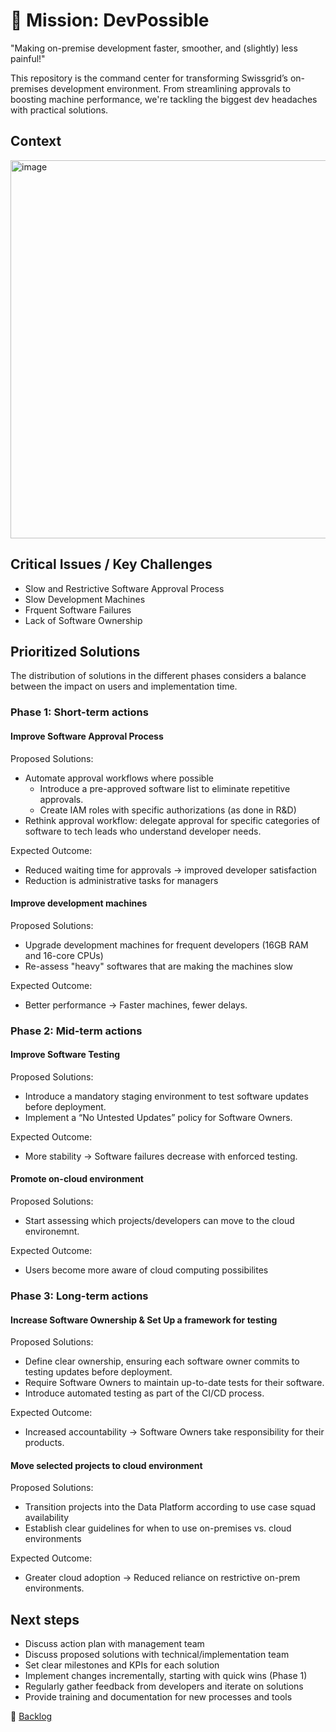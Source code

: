 # 🚀 Mission: DevPossible
"Making on-premise development faster, smoother, and (slightly) less painful!"

This repository is the command center for transforming Swissgrid’s on-premises development environment. From streamlining approvals to boosting machine performance, we're tackling the biggest dev headaches with practical solutions. 

## Context

<img width="605" alt="image" src="https://github.com/user-attachments/assets/9b6bf099-5c5c-484b-ba20-05aa5cf227d9" />

## Critical Issues / Key Challenges

- Slow and Restrictive Software Approval Process
- Slow Development Machines
- Frquent Software Failures
- Lack of Software Ownership

## Prioritized Solutions

The distribution of solutions in the different phases considers a balance between the impact on users and implementation time.

### Phase 1: Short-term actions

  #### Improve Software Approval Process
  
  Proposed Solutions:
  - Automate approval workflows where possible
    - Introduce a pre-approved software list to eliminate repetitive approvals.
    - Create IAM roles with specific authorizations (as done in R&D)
  - Rethink approval workflow: delegate approval for specific categories of software to tech leads who understand developer needs.
  
  Expected Outcome: 
  - Reduced waiting time for approvals → improved developer satisfaction
  - Reduction is administrative tasks for managers
  
  
  #### Improve development machines
  
  Proposed Solutions:
  - Upgrade development machines for frequent developers (16GB RAM and 16-core CPUs)
  - Re-assess "heavy" softwares that are making the machines slow
  
  Expected Outcome:
  - Better performance → Faster machines, fewer delays.


### Phase 2: Mid-term actions 

  #### Improve Software Testing 
  
  Proposed Solutions:
  - Introduce a mandatory staging environment to test software updates before deployment.
  - Implement a “No Untested Updates” policy for Software Owners.
  
  Expected Outcome:
  - More stability → Software failures decrease with enforced testing.
  
  #### Promote on-cloud environment
  
  Proposed Solutions:
  - Start assessing which projects/developers can move to the cloud environemnt.
  
  Expected Outcome:
  - Users become more aware of cloud computing possibilites


### Phase 3: Long-term actions

  #### Increase Software Ownership & Set Up a framework for testing
  
  Proposed Solutions:
  - Define clear ownership, ensuring each software owner commits to testing updates before deployment.
  - Require Software Owners to maintain up-to-date tests for their software.
  - Introduce automated testing as part of the CI/CD process.
  
  Expected Outcome:
  - Increased accountability → Software Owners take responsibility for their products.
  
  #### Move selected projects to cloud environment
  
  Proposed Solutions:
  - Transition projects into the Data Platform according to use case squad availability
  - Establish clear guidelines for when to use on-premises vs. cloud environments
  
  Expected Outcome:
  - Greater cloud adoption → Reduced reliance on restrictive on-prem environments.

## Next steps

- Discuss action plan with management team
- Discuss proposed solutions with technical/implementation team
- Set clear milestones and KPIs for each solution
- Implement changes incrementally, starting with quick wins (Phase 1)
- Regularly gather feedback from developers and iterate on solutions
- Provide training and documentation for new processes and tools


👀 [Backlog](https://github.com/users/catarinapmartins/projects/2/views/1)


